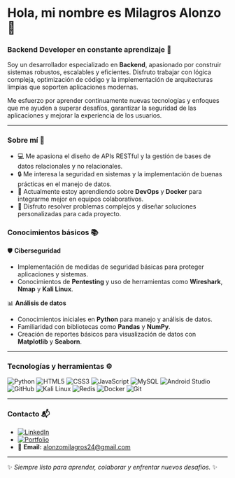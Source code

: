 # Hola, mi nombre es Milagros Alonzo 👋

### Backend Developer en constante aprendizaje 🚀

Soy un desarrollador especializado en **Backend**, apasionado por construir sistemas robustos, escalables y eficientes. Disfruto trabajar con lógica compleja, optimización de código y la implementación de arquitecturas limpias que soporten aplicaciones modernas.

Me esfuerzo por aprender continuamente nuevas tecnologías y enfoques que me ayuden a superar desafíos, garantizar la seguridad de las aplicaciones y mejorar la experiencia de los usuarios. 

---

### Sobre mí 🌟
- 💻 Me apasiona el diseño de APIs RESTful y la gestión de bases de datos relacionales y no relacionales.
- 🔒 Me interesa la seguridad en sistemas y la implementación de buenas prácticas en el manejo de datos.
- 🌱 Actualmente estoy aprendiendo sobre **DevOps** y **Docker** para integrarme mejor en equipos colaborativos.
- 🧩 Disfruto resolver problemas complejos y diseñar soluciones personalizadas para cada proyecto.

### Conocimientos básicos 📚
🛡️ **Ciberseguridad**  
- Implementación de medidas de seguridad básicas para proteger aplicaciones y sistemas.  
- Conocimientos de **Pentesting** y uso de herramientas como **Wireshark**, **Nmap** y **Kali Linux**.

📊 **Análisis de datos**  
- Conocimientos iniciales en **Python** para manejo y análisis de datos.  
- Familiaridad con bibliotecas como **Pandas** y **NumPy**.  
- Creación de reportes básicos para visualización de datos con **Matplotlib** y **Seaborn**.

---

### Tecnologías y herramientas ⚙️
![Python](https://img.shields.io/badge/Python-3776AB?style=for-the-badge&logo=python&logoColor=white)
![HTML5](https://img.shields.io/badge/HTML5-E34F26?style=for-the-badge&logo=html5&logoColor=white)
![CSS3](https://img.shields.io/badge/CSS3-1572B6?style=for-the-badge&logo=css3&logoColor=white)
![JavaScript](https://img.shields.io/badge/JavaScript-F7DF1E?style=for-the-badge&logo=javascript&logoColor=black)
![MySQL](https://img.shields.io/badge/MySQL-005C84?style=for-the-badge&logo=mysql&logoColor=white)
![Android Studio](https://img.shields.io/badge/Android%20Studio-3DDC84?style=for-the-badge&logo=android-studio&logoColor=white)
![GitHub](https://img.shields.io/badge/GitHub-181717?style=for-the-badge&logo=github&logoColor=white)
![Kali Linux](https://img.shields.io/badge/Kali%20Linux-557C94?style=for-the-badge&logo=kalilinux&logoColor=white)
![Redis](https://img.shields.io/badge/Redis-DC382D?style=for-the-badge&logo=redis&logoColor=white)
![Docker](https://img.shields.io/badge/Docker-2496ED?style=for-the-badge&logo=docker&logoColor=white)
![Git](https://img.shields.io/badge/Git-F05032?style=for-the-badge&logo=git&logoColor=white)

---

### Contacto 📬
- [![LinkedIn](https://img.shields.io/badge/LinkedIn-Profile-blue)](https://linkedin.com/in/tu-perfil)
- [![Portfolio](https://img.shields.io/badge/Portfolio-Visítame-green)](https://tusitio.com)
- 📧 **Email:** alonzomilagros24@gmail.com

---

✨ _Siempre listo para aprender, colaborar y enfrentar nuevos desafíos._ ✨
